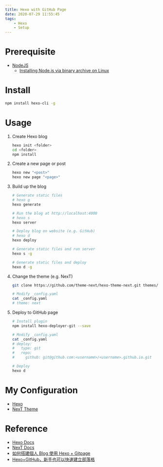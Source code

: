 ```yaml
---
title: Hexo with GitHub Page
date: 2020-07-29 11:55:45
tags:
    - Hexo
    - Setup
---
```


# Prerequisite

- [NodeJS](https://nodejs.org/en/)
    - [Installing Node.js via binary archive on Linux](https://github.com/nodejs/help/wiki/Installation#how-to-install-nodejs-via-binary-archive-on-linux)

# Install

```bash
npm install hexo-cli -g
```

# Usage

1. Create Hexo blog

    ```bash
    hexo init <folder>
    cd <folder>
    npm install
    ```

2. Create a new page or post

    ```bash
    hexo new "<post>"
    hexo new page "<page>"
    ```

3. Build up the blog

    ```bash
    # Generate static files
    # hexo g
    hexo generate

    # Run the blog at http://localhost:4000
    # hexo s
    hexo server

    # Deploy blog on website (e.g. GitHub)
    # hexo d
    hexo deploy

    # Generate static files and run server
    hexo s -g

    # Generate static files and deploy
    hexo d -g
    ```

4. Change the theme (e.g. NexT)

    ```bash
    git clone https://github.com/theme-next/hexo-theme-next.git themes/next

    # Modify _config.yaml
    cat _config.yaml
    # theme: next
    ```

5. Deploy to GitHub page

    ```bash
    # Install plugin
    npm install hexo-deployer-git --save

    # Modify _config.yaml
    cat _config.yaml
    # deploy:
    #   type: git
    #   repo: 
    #     github: git@github.com:<username>/<username>.github.io.git

    # Deploy
    hexo d
    ```

# My Configuration

- [Hexo](https://github.com/stevenchiu30801/stevenchiu30801.github.io/blob/source/_config.yml)
- [NexT Theme](https://github.com/stevenchiu30801/stevenchiu30801.github.io/blob/source/themes/_config_next.yml)


# Reference

- [Hexo Docs](https://hexo.io/docs/)
- [NexT Docs](http://theme-next.iissnan.com/)
- [如何搭建個人 Blog 使用 Hexo + Gitpage](https://medium.com/@bebebobohaha/%E4%BD%BF%E7%94%A8-hexo-gitpage-%E6%90%AD%E5%BB%BA%E5%80%8B%E4%BA%BA-blog-5c6ed52f23db)
- [Hexo+GitHub，新手也可以快速建立部落格](https://blackmaple.me/hexo-tutorial/)
